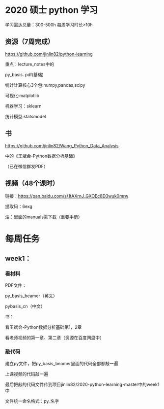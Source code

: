 # 2020 硕士 python 学习

学习需达总量：300-500h  每周学习时长>10h

## 资源（7周完成）

https://github.com/jinlin82/python-learning

重点：lecture_notes中的

py_basis. pdf(基础)
      
统计计算核心3个包:numpy,pandas,scipy
      
可视化:matplotlib
      
机器学习：sklearn
      
统计模型:statsmodel
      
## 书 

https://github.com/jinlin82/Wang_Python_Data_Analysis 

中的《王斌会-Python数据分析基础》

（已在微信群发PDF）

## 视频（48个课时）

链接：https://pan.baidu.com/s/1tAXrnJ_GXOEc8D3wuk0mrw 

提取码：6exg 

注：里面的manuals需下载（重要手册）

# 每周任务

## week1：

### 看材料

PDF文件：

py_basis_beamer（英文）
     
pybasis_cn（中文）
     
书：

看王斌会-Python数据分析基础第1，2章
     
看老师视频的第一章、第二章（资源在百度网盘中）

### 敲代码

建立py文件，把py_basis_beamer里面的代码全部都敲一遍

上课视频的代码敲一遍

最后把敲的代码文件传到项目jinlin82/2020-python-learning-master中的week1中

文件统一命名格式：py_名字
